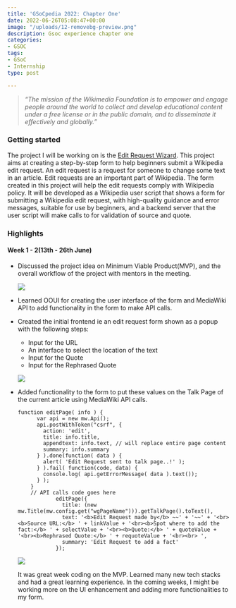 ```yaml
---
title: 'GSoCpedia 2022: Chapter One'
date: 2022-06-26T05:08:47+00:00
image: "/uploads/12-removebg-preview.png"
description: Gsoc experience chapter one
categories:
- GSOC
tags:
- GSoC
- Internship
type: post

---
```

> _“The mission of the Wikimedia Foundation is to empower and engage people around the world to collect and develop educational content under a free license or in the public domain, and to disseminate it effectively and globally.”_

### Getting started

The project I will be working on is the [Edit Request Wizard](https://summerofcode.withgoogle.com/programs/2022/projects/u0WNs8PY "Project").  This project aims at creating a step-by-step form to help beginners submit a Wikipedia edit request. An edit request is a request for someone to change some text in an article. Edit requests are an important part of Wikipedia. The form created in this project will help the edit requests comply with Wikipedia policy. It will be developed as a Wikipedia user script that shows a form for submitting a Wikipedia edit request, with high-quality guidance and error messages, suitable for use by beginners, and a backend server that the user script will make calls to for validation of source and quote.

### Highlights

#### Week 1 - 2(13th - 26th June)

* Discussed the project idea on Minimum Viable Product(MVP), and the overall workflow of the project with mentors in the meeting.

  ![](/uploads/gsoc-meet-1.png)
* Learned OOUI for creating the user interface of the form and MediaWiki API to add functionality in the form to make API calls.
* Created the initial frontend ie an edit request form shown as a popup with the following steps:
  * Input for the URL
  * An interface to select the location of the text
  * Input for the Quote
  * Input for the Rephrased Quote

  ![](/uploads/form-blog-chapter-one.png)
* Added functionality to the form to put these values on the Talk Page of the current article using MediaWiki API calls.

      function editPage( info ) {
            var api = new mw.Api();
            api.postWithToken("csrf", {
              action: 'edit',
              title: info.title,
              appendtext: info.text, // will replace entire page content
              summary: info.summary
            } ).done(function( data ) {
              alert( 'Edit Request sent to talk page..!' );
            } ).fail( function(code, data) {
              console.log( api.getErrorMessage( data ).text());
            } );
          }
          // API calls code goes here
                  editPage({
                    title: (new mw.Title(mw.config.get("wgPageName"))).getTalkPage().toText(),
                    text: '<b>Edit Request made by</b> ~~' + '~~' + '<br><b>Source URL:</b> ' + linkValue + '<br><b>Spot where to add the fact:</b> ' + selectValue + '<br><b>Quote:</b> ' + quoteValue + '<br><b>Rephrased Quote:</b> ' + requoteValue + '<br><br> ',
                    summary: 'Edit Request to add a fact'
                  }); 

  ![](/uploads/talk-page-interface-blog-chapter-one.png)

  It was great week coding on the MVP. Learned many new tech stacks and had a great learning experience. In the coming weeks, I might be working more on the UI enhancement and adding more functionalities to my form. 